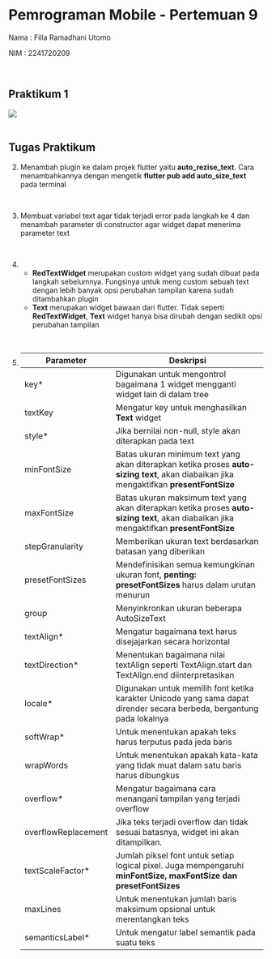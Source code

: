# Pemrograman Mobile - Pertemuan 9

Nama : Filla Ramadhani Utomo

NIM : 2241720209


<br>

## Praktikum 1

<img src="docs/01.png">

<br>
<br>

## Tugas Praktikum
2. Menambah plugin ke dalam projek flutter yaitu **auto_rezise_text**. Cara menambahkannya dengan mengetik **flutter pub add auto_size_text** pada terminal
<br>

3. Membuat variabel text agar tidak terjadi error pada langkah ke 4 dan menambah parameter di constructor agar widget dapat menerima parameter text
<br>

4. * **RedTextWidget** merupakan custom widget yang sudah dibuat pada langkah sebelumnya. Fungsinya untuk meng custom sebuah text dengan lebih banyak opsi perubahan tampilan karena sudah ditambahkan plugin
    * **Text** merupakan widget bawaan dari flutter. Tidak seperti **RedTextWidget**, **Text** widget hanya bisa dirubah dengan sedikit opsi perubahan tampilan
<br>

5. |Parameter|Deskripsi|
    |-------|-------|
    |key*|Digunakan untuk mengontrol bagaimana 1 widget mengganti widget lain di dalam tree|
    |textKey|Mengatur key untuk menghasilkan **Text** widget|
    |style*|Jika bernilai non-null, style akan diterapkan pada text |
    |minFontSize| Batas ukuran minimum text yang akan diterapkan ketika proses **auto-sizing text**, akan diabaikan jika mengaktifkan **presentFontSize**|
    |maxFontSize| Batas ukuran maksimum text yang akan diterapkan ketika proses **auto-sizing text**, akan diabaikan jika mengaktifkan **presentFontSize**|
    |stepGranularity| Memberikan ukuran text berdasarkan batasan yang diberikan|
    |presetFontSizes| Mendefinisikan semua kemungkinan ukuran font, **penting: presetFontSizes** harus dalam urutan menurun|
    |group| Menyinkronkan ukuran beberapa AutoSizeText|
    |textAlign*|Mengatur bagaimana text harus disejajarkan secara horizontal|
    |textDirection*|Menentukan bagaimana nilai textAlign seperti TextAlign.start dan TextAlign.end diinterpretasikan|
    |locale*| Digunakan untuk memilih font ketika karakter Unicode yang sama dapat dirender secara berbeda, bergantung pada lokalnya|
    |softWrap*|Untuk menentukan apakah teks harus terputus pada jeda baris|
    |wrapWords| Untuk menentukan apakah kata-kata yang tidak muat dalam satu baris harus dibungkus|
    |overflow*| Mengatur bagaimana cara menangani tampilan yang terjadi overflow|
    |overflowReplacement| Jika teks terjadi overflow dan tidak sesuai batasnya, widget ini akan ditampilkan.|
    |textScaleFactor*| Jumlah piksel font untuk setiap logical pixel. Juga mempengaruhi **minFontSize, maxFontSize dan presetFontSizes**|
    |maxLines| Untuk menentukan jumlah baris maksimum opsional untuk merentangkan teks|
    |semanticsLabel*| Untuk mengatur label semantik pada suatu teks|
